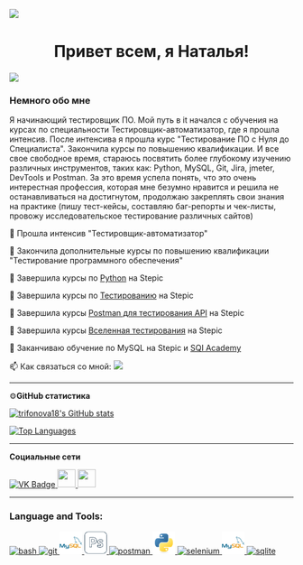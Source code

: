 ![](https://images.csssr.com/insecure/plain/https://blog.csssr.com/_next/static/i/public/images/dont-resize/ru/work-stronger/health_2/all-8e335d44.png@png)
<div id="header" align="center">
<h1>
  Привет всем, я Наталья! 
</h1> 
</div>
<img src="https://komarev.com/ghpvc/?username=trifonova18&style=flat-square&color=blue" align="center"/>

<div id="header" align="left">
<h3>
Немного обо мне
</h3>
</div>
<div id="header" align="left">
Я начинающий тестировщик ПО. Мой путь в it начался с обучения на курсах по специальности Тестировщик-автоматизатор, где я прошла интенсив.
После интенсива я прошла курс "Тестирование ПО с Нуля до Специалиста". Закончила курсы по повышению квалификации. И все свое свободное время, стараюсь посвятить более глубокому изучению различных инструментов, таких как: Python, MySQL, Git, Jira, jmeter, DevTools и Postman. За это время успела понять, что это очень интерестная профессия, которая мне безумно нравится и решила не останавливаться на достигнутом, продолжаю закреплять свои знания на практике (пишу тест-кейсы, составляю баг-репорты и чек-листы, провожу исследовательское тестирование различных сайтов) 

🔭 Прошла интенсив "Тестировщик-автоматизатор" 

🔭 Закончила дополнительные курсы по повышению квалификации "Тестирование программного обеспечения"

🌱 Завершила курсы по <a href="https://github.com/trifonova18/pythonProject2">Python</a>
 на Stepic 

🌱 Завершила курсы по <a href="https://stepik.org/certificate/2d1ec8e38319aabb7a155cad0df6096b0112cdea.png?resolution=medium">Тестированию</a> на Stepic

🌱 Завершила курсы <a href="https://stepik.org/certificate/2d1ec8e38319aabb7a155cad0df6096b0112cdea.png?resolution=medium"> Postman для тестирования API</a> на Stepic 

🌱 Завершила курсы <a href="https://stepik.org/certificate/8579a46dc62c2e2a307f84128b3e0c65d1a4f785.pdf"> Вселенная тестирования</a> на Stepic 

🌱 Заканчиваю обучение по MySQL на Stepic и <a href="https://github.com/trifonova18/-/blob/main/certificate-653c292ccc02750052816047.pdf">SQI Academy</a>

📫 Как связаться со мной: <a href="https://t.me/nata_trifonova">
    <img src="https://img.shields.io/badge/telegram-blue?style=flat&amp;logo=Telegram&amp;logoColor=white" style="max-width: 100%;"/>
  </a>
</div>


---


<div id="header" align="left">
⚙️<b>GitHub статистика</b>

<a href="http://www.github.com/trifonova18"><img src="https://github-readme-stats.vercel.app/api?username=trifonova18&show_icons=true&hide=&count_private=true&title_color=facc15&text_color=ffffff&icon_color=22c55e&bg_color=000000&hide_border=true&show_icons=true" alt="trifonova18's GitHub stats" /></a>

<a href="https://github.com/trifonova18" align="left"><img src="https://github-readme-stats.vercel.app/api/top-langs/?username=trifonova18&langs_count=10&title_color=facc15&text_color=ffffff&icon_color=22c55e&bg_color=000000&hide_border=true&locale=en&custom_title=Top%20%Languages" alt="Top Languages" /></a>
</div>


---

<div id="header" align="left">
<b>Социальные сети</b>
<p align="left"> <a href="https://vk.com/ya_tomatik" target="_blank" rel="noreferrer"> <img src="https://camo.githubusercontent.com/e8005e7cba12a7d7a844030ba9a19259bf56e6b5e921b4053aa82f7a7b38fe60/68747470733a2f2f63646e2d69636f6e732d706e672e666c617469636f6e2e636f6d2f3531322f3134352f3134353831332e706e67" width="32" height="32" alt="VK Badge" data-canonical-src="https://cdn-icons-png.flaticon.com/512/145/145813.png" style="max-width: 100%;"> </a> <a href="https://www.github.com/trifonova18" target="_blank" rel="noreferrer"> <picture> <source media="(prefers-color-scheme: dark)" srcset="https://raw.githubusercontent.com/danielcranney/readme-generator/main/public/icons/socials/github-dark.svg" /> <source media="(prefers-color-scheme: light)" srcset="https://raw.githubusercontent.com/danielcranney/readme-generator/main/public/icons/socials/github.svg" /> <img src="https://raw.githubusercontent.com/danielcranney/readme-generator/main/public/icons/socials/github.svg" width="32" height="32" /> </picture> </a> <a href="http://www.instagram.com/consciousness_n?utm_source=qr" target="_blank" rel="noreferrer"> <picture> <source media="(prefers-color-scheme: dark)" srcset="undefined" /> <source media="(prefers-color-scheme: light)" srcset="https://raw.githubusercontent.com/danielcranney/readme-generator/main/public/icons/socials/instagram.svg" /> <img src="https://raw.githubusercontent.com/danielcranney/readme-generator/main/public/icons/socials/instagram.svg" width="32" height="32" /> </picture> </a></p>
</div>





---

<h3 align="left">Language and Tools:</h3>
<p align="left"> <a href="https://www.gnu.org/software/bash/" target="_blank" rel="noreferrer"> <img src="https://www.vectorlogo.zone/logos/gnu_bash/gnu_bash-icon.svg" alt="bash" width="40" height="40"/> </a> <a href="https://git-scm.com/" target="_blank" rel="noreferrer"> <img src="https://www.vectorlogo.zone/logos/git-scm/git-scm-icon.svg" alt="git" width="40" height="40"/> </a> <a href="https://www.mysql.com/" target="_blank" rel="noreferrer"> <img src="https://raw.githubusercontent.com/devicons/devicon/master/icons/mysql/mysql-original-wordmark.svg" alt="mysql" width="40" height="40"/> </a> <a href="https://www.photoshop.com/en" target="_blank" rel="noreferrer"> <img src="https://raw.githubusercontent.com/devicons/devicon/master/icons/photoshop/photoshop-line.svg" alt="photoshop" width="40" height="40"/> </a> <a href="https://postman.com" target="_blank" rel="noreferrer"> <img src="https://www.vectorlogo.zone/logos/getpostman/getpostman-icon.svg" alt="postman" width="40" height="40"/> </a> <a href="https://www.python.org" target="_blank" rel="noreferrer"> <img src="https://raw.githubusercontent.com/devicons/devicon/master/icons/python/python-original.svg" alt="python" width="40" height="40"/> </a> <a href="https://www.selenium.dev" target="_blank" rel="noreferrer"> <img src="https://raw.githubusercontent.com/detain/svg-logos/780f25886640cef088af994181646db2f6b1a3f8/svg/selenium-logo.svg" alt="selenium" width="40" height="40"/> </a><a href="https://www.mysql.com/" target="_blank" rel="noreferrer"> <img src="https://raw.githubusercontent.com/devicons/devicon/master/icons/mysql/mysql-original-wordmark.svg" alt="mysql" width="40" height="40"/> </a> <a href="https://www.sqlite.org/" target="_blank" rel="noreferrer"> <img src="https://www.vectorlogo.zone/logos/sqlite/sqlite-icon.svg" alt="sqlite" width="40" height="40"/> </a>
</p>







